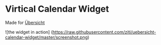 # Virtical Calendar Widget
Made for [Übersicht](http://tracesof.net/uebersicht/)

![the widget in action]
(https://raw.githubusercontent.com/ziti/uebersicht-calendar-widget/master/screenshot.png)
